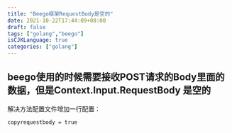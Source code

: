 ```yaml
---
title: "Beego框架RequestBody是空的"
date: 2021-10-22T17:44:09+08:00
draft: false
tags: ["golang","beego"]
isCJKLanguage: true
categories: ["golang"]
---
```


## beego使用的时候需要接收POST请求的Body里面的数据，但是Context.Input.RequestBody 是空的

解决方法配置文件增加一行配置：

```shell
copyrequestbody = true
```
